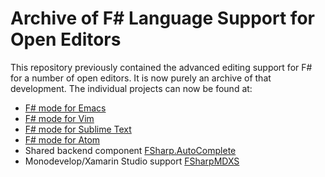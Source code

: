 # Archive of F# Language Support for Open Editors

This repository previously contained the advanced editing support for F# for a number of open editors. It is now purely an archive of that development. The individual projects can now be found at:

* [F# mode for Emacs](https://github.com/fsharp/emacs-fsharp-mode)
* [F# mode for Vim](https://github.com/fsharp/vim-fsharp)
* [F# mode for Sublime Text](https://github.com/fsharp/sublime-fsharp-package)
* [F# mode for Atom](https://github.com/fsprojects/FSharp.Atom)
* Shared backend component [FSharp.AutoComplete](https://github.com/fsharp/FSharp.AutoComplete)
* Monodevelop/Xamarin Studio support [FSharpMDXS](https://github.com/fsharp/xamarin-monodevelop-fsharp-addin)
